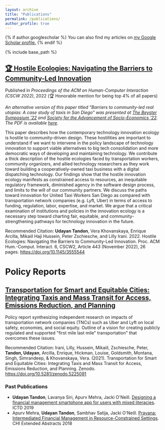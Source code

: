 ```yaml
---
layout: archive
title: "Publications"
permalink: /publications/
author_profile: true
---
```


{% if author.googlescholar %}
  You can also find my articles on <u><a href="{{author.googlescholar}}">my Google Scholar profile</a>.</u>
{% endif %}

{% include base_path %}

## [🏆 Hostile Ecologies: Navigating the Barriers to Community-Led Innovation](https://escholarship.org/uc/item/6xj932f8)

Published in *Proceedings of the ACM on Human-Computer Interaction (CSCW 2022)*, 2022 (🏆 Honorable mention for being top 4% of all papers)

*An alternative version of this paper titled "Barriers to community-led real utopias: A case study of taxis in San Diego" was presented at [The Beyster Symposium '22](https://smlr.rutgers.edu/BeysterProgram2022) and [Society for the Advancement of Socio-Economics '22](https://sase.org/event/2022-amsterdam/). The PDF is available [here](https://udayan.info/files/real_utopias.pdf).*

This paper describes how the contemporary technology innovation ecology is hostile to community-driven design. These hostilities are important to understand if we want to intervene in the policy landscape of technology innovation to support viable alternatives to big tech consolidation and more democratic ways of developing and maintaining technology. We contribute a thick description of the hostile ecologies faced by transportation workers, community organizers, and allied technology researchers as they work toward building a cooperatively-owned taxi business with a digital dispatching technology. Our findings show that the hostile innovation ecology manifests as constrained access to resources, an inequitable regulatory framework, diminished agency in the software design process, and limits to the will of our community partners. We discuss the paths toward innovation for United Taxi Workers San Diego as compared with transportation network companies (e.g. Lyft, Uber) in terms of access to funding, regulation, labor, expertise, and market. We argue that a critical examination of institutions and policies in the innovation ecology is a necessary step toward charting fair, equitable, and community-strengthening pathways for technology innovation in the future.

Recommended Citation: **Udayan Tandon**, Vera Khovanskaya, Enrique Arcilla, Mikaiil Haji Hussein, Peter Zschiesche, and Lilly Irani. 2022. Hostile Ecologies: Navigating the Barriers to Community-Led Innovation. Proc. ACM Hum.-Comput. Interact. 6, CSCW2, Article 443 (November 2022), 26 pages. https://doi.org/10.1145/3555544

# Policy Reports

## [Transportation for Smart and Equitable Cities: Integrating Taxis and Mass Transit for Access, Emissions Reduction, and Planning](https://zenodo.org/record/5225091)

Policy report synthesizing independent research on impacts of transportation network companies (TNCs) such as Uber and Lyft on local safety, economies, and social equity. Outline of a vision for creating publicly regulated and supported "first mile last mile" transportation" that overcomes these issues.

Recommended Citation: Irani, Lilly, Hussein, Mikaiil, Zschiesche, Peter, **Tandon, Udayan**, Arcilla, Enrique, Hickman, Louise, Goldsmith, Montana, Singh, Simrandeep, & Khovanskaya, Vera. (2021). Transportation for Smart and Equitable Cities: Integrating Taxis and Mass Transit for Access, Emissions Reduction, and Planning. Zenodo. https://doi.org/10.5281/zenodo.5225091 

### Past Publications

- **Udayan Tandon**, Lavanya Siri, Apurv Mehra, Jacki O'Neill. [Designing a financial management smartphone app for users with mixed literacies](https://doi.org/10.1145/3287098.3287131). ICTD 2019
- Apurv Mehra, **Udayan Tandon**, Sambhav Satija, Jacki O'Neill. [Prayana: Intermediated Financial Management in Resource-Constrained Settings](https://doi.org/10.1145/3170427.3186504). CHI Extended Abstracts 2018